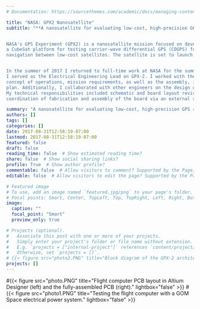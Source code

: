 ```yaml
---
# Documentation: https://sourcethemes.com/academic/docs/managing-content/

title: "NASA: GPX2 Nanosatellite"
subtitle: "**A nanosatellite for evaluating low-cost, high-precision GPS receivers for rendez-vous and docking**


NASA's GPS Experiment (GPX2) is a nanosatellite mission focused on developing
a CubeSat platform for testing carrier-wave differential GPS (CDGPS) for precise relative
navigation between low-cost satellites. The satellite is set to launch in 2021.


In the summer of 2017 I returned to full-time work at NASA for the summer after my first year of graduate school.
I served as the Electrical Engineering Lead on GPX-2. I worked with the GPX-2 team to formulate the
concept of operations, mission requirements, as well as the assembly, integration, and test
plan. Additionally, I collaborated with other engineers on the design of a six-layer, PC/104-form factor flight computer.
My technical responsibilities included schematic and board layout revisions to account for requirements changes, 
coordination of fabrication and assembly of the board via an external supplier, and bench-top validation."

summary: "A nanosatellite for evaluating low-cost, high-precision GPS receivers for rendez-vous and docking"
authors: []
tags: []
categories: []
date: 2017-08-31T12:58:19-07:00
lastmod: 2017-08-31T12:58:19-07:00
featured: false
draft: false
reading_time: false  # Show estimated reading time?
share: false  # Show social sharing links?
profile: True  # Show author profile?
commentable: false  # Allow visitors to comment? Supported by the Page, Post, and Docs content types.
editable: false  # Allow visitors to edit the page? Supported by the Page, Post, and Docs content types.

# Featured image
# To use, add an image named `featured.jpg/png` to your page's folder.
# Focal points: Smart, Center, TopLeft, Top, TopRight, Left, Right, BottomLeft, Bottom, BottomRight.
image:
  caption: ""
  focal_point: "Smart"
  preview_only: true

# Projects (optional).
#   Associate this post with one or more of your projects.
#   Simply enter your project's folder or file name without extension.
#   E.g. `projects = ["internal-project"]` references `content/project/deep-learning/index.md`.
#   Otherwise, set `projects = []`.
# {{< figure src="photo2.PNG" title="Block diagram of the GPX-2 architecture." lightbox="false" >}}
projects: []
---
```

#{{< figure src="photo.PNG" title="Flight computer PCB layout in Altium Designer (left) and the fully-assembled PCB (right)." lightbox="false" >}}
#{{< figure src="photo1.PNG" title="Testing the flight computer with a GOM Space electrical power system." lightbox="false" >}}